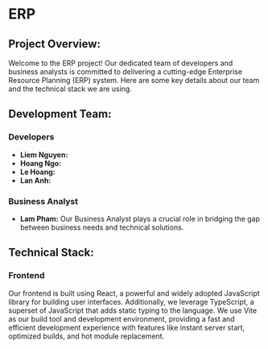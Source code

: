 # ERP

## Project Overview:

Welcome to the ERP project! Our dedicated team of developers and business analysts is committed to delivering a cutting-edge Enterprise Resource Planning (ERP) system. Here are some key details about our team and the technical stack we are using.

## Development Team:

### Developers

- **Liem Nguyen:** 
- **Hoang Ngo:** 
- **Le Hoang:** 
- **Lan Anh:** 

### Business Analyst

- **Lam Pham:** Our Business Analyst plays a crucial role in bridging the gap between business needs and technical solutions.

## Technical Stack:

### Frontend

Our frontend is built using React, a powerful and widely adopted JavaScript library for building user interfaces. Additionally, we leverage TypeScript, a superset of JavaScript that adds static typing to the language. We use Vite as our build tool and development environment, providing a fast and efficient development experience with features like instant server start, optimized builds, and hot module replacement.

